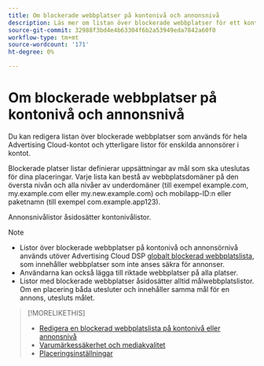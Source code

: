 ```yaml
---
title: Om blockerade webbplatser på kontonivå och annonsnivå
description: Läs mer om listan över blockerade webbplatser för ett konto eller en annonsörer.
source-git-commit: 32988f3bd4e4b63304f6b2a53949eda7842a60f0
workflow-type: tm+mt
source-wordcount: '171'
ht-degree: 0%

---
```


# Om blockerade webbplatser på kontonivå och annonsnivå

Du kan redigera listan över blockerade webbplatser som används för hela Advertising Cloud-kontot och ytterligare listor för enskilda annonsörer i kontot.

Blockerade platser listar definierar uppsättningar av mål som ska uteslutas för dina placeringar. Varje lista kan bestå av webbplatsdomäner på den översta nivån och alla nivåer av underdomäner (till exempel example.com, my.example.com eller my.new.example.com) och mobilapp-ID:n eller paketnamn (till exempel com.example.app123).

Annonsnivålistor åsidosätter kontonivålistor.

>[!NOTE]
>
>* Listor över blockerade webbplatser på kontonivå och annonsörnivå används utöver Advertising Cloud DSP [globalt blockerad webbplatslista](/help/dsp/introduction/features/brand-safety-media-quality.md), som innehåller webbplatser som inte anses säkra för annonser.
>* Användarna kan också lägga till riktade webbplatser på alla platser.
>* Listor med blockerade webbplatser åsidosätter alltid målwebbplatslistor. Om en placering båda utesluter och innehåller samma mål för en annons, utesluts målet.


>[!MORELIKETHIS]
>
>* [Redigera en blockerad webbplatslista på kontonivå eller annonsnivå](/help/dsp/admin/blocked-sites-list-edit.md)
>* [Varumärkessäkerhet och mediakvalitet](/help/dsp/introduction/features/brand-safety-media-quality.md)
>* [Placeringsinställningar](/help/dsp/campaign-management/placements/placement-settings.md)

